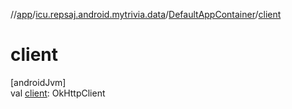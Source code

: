 //[app](../../../index.md)/[icu.repsaj.android.mytrivia.data](../index.md)/[DefaultAppContainer](index.md)/[client](client.md)

# client

[androidJvm]\
val [client](client.md): OkHttpClient
